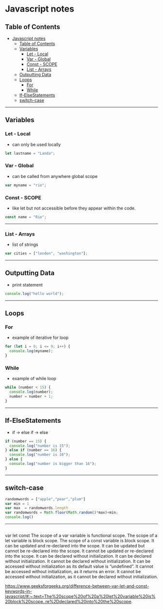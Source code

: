 # Javascript notes
## Table of Contents

- [Javascript notes](#javascript-notes)
  - [Table of Contents](#table-of-contents)
  - [Variables](#variables)
    - [Let - Local](#let---local)
    - [Var - Global](#var---global)
    - [Const - SCOPE](#const---scope)
    - [List - Arrays](#list---arrays)
  - [Outputting Data](#outputting-data)
  - [Loops](#loops)
    - [For](#for)
    - [While](#while)
  - [If-ElseStatements](#if-elsestatements)
  - [switch-case](#switch-case)

---

## Variables

### Let - Local

- can only be used locally

```javascript
let lastname = "Landa";
```

### Var - Global

- can be called from anywhere global scope 

```javascript
var myname = "rio";
```

### Const - SCOPE

- like let but not accessible before they appear within the code.

```javascript
const name = "Rio";
```

---

### List - Arrays

- list of strings

```javascript
var cities = ["london", "washington"];
```

---

## Outputting Data

- print statement

```javascript
console.log("hello world");
```

---

## Loops

### For

- example of iterative for loop

```javascript
for (let i = 0; i <= 9; i++) {
  console.log(myname);
}
```

### While

- example of while loop

```javascript
while (number < 15) {
  console.log(number);
  number = number + 1;
}
```

---

## If-ElseStatements
 - if -> else if -> else
```javascript
if (number == 15) {
  console.log("number is 15");
} else if (number == 16) {
  console.log("number is 16");
} else {
  console.log("number is bigger than 16");
}
```

---

## switch-case
```javascript
randomwords = ["apple","pear","plum"]
var min = 1
var max  = randomwords.length
var randomwords = Math.floor(Math.random()*max)+min;
console.log()
```




---

##
var	let	const
The scope of a var variable is functional scope.	The scope of a let variable is block scope.	The scope of a const variable is block scope.
It can be updated and re-declared into the scope.	It can be updated but cannot be re-declared into the scope.	It cannot be updated or re-declared into the scope.
It can be declared without initialization.	It can be declared without initialization.	It cannot be declared without initialization.
It can be accessed without initialization as its default value is “undefined”.	It cannot be accessed without initialization, as it returns an error.	It cannot be accessed without initialization, as it cannot be declared without initialization.

https://www.geeksforgeeks.org/difference-between-var-let-and-const-keywords-in-javascript/#:~:text=The%20scope%20of%20a%20let%20variable%20is%20block%20scope.,re%2Ddeclared%20into%20the%20scope.